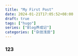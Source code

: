 ```yaml
---
title: "My First Post"
date: 2024-01-21T17:05:52+08:00
draft: true
tags: ["hugo"]
series: ["Blog养成记"]
categories: ["杂技浅尝"]
---
```


### 123
